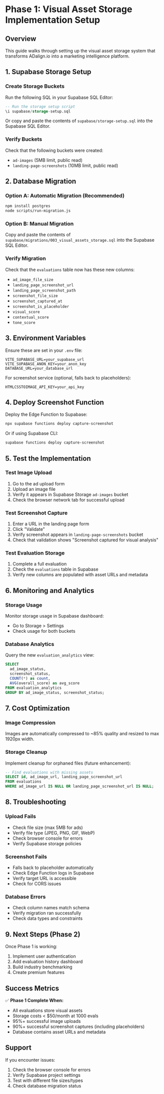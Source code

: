 # Phase 1: Visual Asset Storage Implementation Setup

## Overview
This guide walks through setting up the visual asset storage system that transforms ADalign.io into a marketing intelligence platform.

## 1. Supabase Storage Setup

### Create Storage Buckets
Run the following SQL in your Supabase SQL Editor:

```sql
-- Run the storage setup script
\i supabase/storage-setup.sql
```

Or copy and paste the contents of `supabase/storage-setup.sql` into the Supabase SQL Editor.

### Verify Buckets
Check that the following buckets were created:
- `ad-images` (5MB limit, public read)
- `landing-page-screenshots` (10MB limit, public read)

## 2. Database Migration

### Option A: Automatic Migration (Recommended)
```bash
npm install postgres
node scripts/run-migration.js
```

### Option B: Manual Migration
Copy and paste the contents of `supabase/migrations/003_visual_assets_storage.sql` into the Supabase SQL Editor.

### Verify Migration
Check that the `evaluations` table now has these new columns:
- `ad_image_file_size`
- `landing_page_screenshot_url`
- `landing_page_screenshot_path`
- `screenshot_file_size`
- `screenshot_captured_at`
- `screenshot_is_placeholder`
- `visual_score`
- `contextual_score`
- `tone_score`

## 3. Environment Variables

Ensure these are set in your `.env` file:
```env
VITE_SUPABASE_URL=your_supabase_url
VITE_SUPABASE_ANON_KEY=your_anon_key
DATABASE_URL=your_database_url
```

For screenshot service (optional, falls back to placeholders):
```env
HTMLCSSTOIMAGE_API_KEY=your_api_key
```

## 4. Deploy Screenshot Function

Deploy the Edge Function to Supabase:
```bash
npx supabase functions deploy capture-screenshot
```

Or if using Supabase CLI:
```bash
supabase functions deploy capture-screenshot
```

## 5. Test the Implementation

### Test Image Upload
1. Go to the ad upload form
2. Upload an image file
3. Verify it appears in Supabase Storage `ad-images` bucket
4. Check the browser network tab for successful upload

### Test Screenshot Capture
1. Enter a URL in the landing page form
2. Click "Validate"
3. Verify screenshot appears in `landing-page-screenshots` bucket
4. Check that validation shows "Screenshot captured for visual analysis"

### Test Evaluation Storage
1. Complete a full evaluation
2. Check the `evaluations` table in Supabase
3. Verify new columns are populated with asset URLs and metadata

## 6. Monitoring and Analytics

### Storage Usage
Monitor storage usage in Supabase dashboard:
- Go to Storage > Settings
- Check usage for both buckets

### Database Analytics
Query the new `evaluation_analytics` view:
```sql
SELECT 
  ad_image_status,
  screenshot_status,
  COUNT(*) as count,
  AVG(overall_score) as avg_score
FROM evaluation_analytics 
GROUP BY ad_image_status, screenshot_status;
```

## 7. Cost Optimization

### Image Compression
Images are automatically compressed to ~85% quality and resized to max 1920px width.

### Storage Cleanup
Implement cleanup for orphaned files (future enhancement):
```sql
-- Find evaluations with missing assets
SELECT id, ad_image_url, landing_page_screenshot_url 
FROM evaluations 
WHERE ad_image_url IS NULL OR landing_page_screenshot_url IS NULL;
```

## 8. Troubleshooting

### Upload Fails
- Check file size (max 5MB for ads)
- Verify file type (JPEG, PNG, GIF, WebP)
- Check browser console for errors
- Verify Supabase storage policies

### Screenshot Fails
- Falls back to placeholder automatically
- Check Edge Function logs in Supabase
- Verify target URL is accessible
- Check for CORS issues

### Database Errors
- Check column names match schema
- Verify migration ran successfully
- Check data types and constraints

## 9. Next Steps (Phase 2)

Once Phase 1 is working:
1. Implement user authentication
2. Add evaluation history dashboard
3. Build industry benchmarking
4. Create premium features

## Success Metrics

✅ **Phase 1 Complete When:**
- All evaluations store visual assets
- Storage costs < $50/month at 1000 evals
- 95%+ successful image uploads
- 90%+ successful screenshot captures (including placeholders)
- Database contains asset URLs and metadata

## Support

If you encounter issues:
1. Check the browser console for errors
2. Verify Supabase project settings
3. Test with different file sizes/types
4. Check database migration status